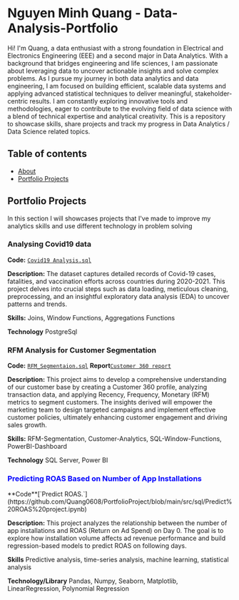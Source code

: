 # Nguyen Minh Quang - Data-Analysis-Portfolio
Hi! I'm Quang, a data enthusiast with a strong foundation in Electrical and Electronics Engineering (EEE) and a second major in Data Analytics. With a background that bridges engineering and life sciences, I am passionate about leveraging data to uncover actionable insights and solve complex problems.
As I pursue my journey in both data analytics and data engineering, I am focused on building efficient, scalable data systems and applying advanced statistical techniques to deliver meaningful, stakeholder-centric results. I am constantly exploring innovative tools and methodologies, eager to contribute to the evolving field of data science with a blend of technical expertise and analytical creativity.
This is a repository to showcase skills, share projects and track my progress in Data Analytics / Data Science related topics.

## Table of contents
- [About](https://github.com/Quang0608/Data-Analysis-Portfolio/blob/main/README.md#about)
- [Portfolio Projects](https://github.com/Quang0608/Data-Analysis-Portfolio/blob/main/README.md#portfolio-projects)


## Portfolio Projects
In this section I will showcases projects that I've made to improve my analytics skills and use different technology in problem solving
### Analysing Covid19 data
**Code:** [`Covid19 Analysis.sql`](https://github.com/Quang0608/PortfolioProject/blob/main/src/sql/Covid19_Data_Exploration.sql)

**Description:** The dataset captures detailed records of Covid-19 cases, fatalities, and vaccination efforts across countries during 2020-2021. This project delves into crucial steps such as data loading, meticulous cleaning, preprocessing, and an insightful exploratory data analysis (EDA) to uncover patterns and trends.

**Skills:** Joins, Window Functions, Aggregations Functions

**Technology** PostgreSql

### RFM Analysis for Customer Segmentation
**Code:** [`RFM_Segmentaion.sql`](https://github.com/Quang0608/PortfolioProject/blob/main/src/sql/RFM_Segmentation.sql)
**Report**[`Customer 360 report`](https://drive.google.com/file/d/1Ex6pbtV7TY55nRX_lsN-MG3VKPTBkC_P/view?usp=sharing)

**Description:** This project aims to develop a comprehensive understanding of our customer base by creating a Customer 360 profile, analyzing transaction data, and applying Recency, Frequency, Monetary (RFM) metrics to segment customers. The insights derived will empower the marketing team to design targeted campaigns and implement effective customer policies, ultimately enhancing customer engagement and driving sales growth.

**Skills:** RFM-Segmentation, Customer-Analytics, SQL-Window-Functions, PowerBI-Dashboard

**Technology** SQL Server, Power BI

<h3 style="color:blue;">Predicting ROAS Based on Number of App Installations</h3>
**Code**[`Predict ROAS.`](https://github.com/Quang0608/PortfolioProject/blob/main/src/sql/Predict%20ROAS%20project.ipynb)

**Description:** This project analyzes the relationship between the number of app installations and ROAS (Return on Ad Spend) on Day 0. The goal is to explore how installation volume affects ad revenue performance and build regression-based models to predict ROAS on following days.

**Skills** Predictive analysis, time-series analysis, machine learning, statistical analysis

**Technology/Library** Pandas, Numpy, Seaborn, Matplotlib, LinearRegression, Polynomial Regression
